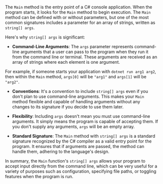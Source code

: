 The `Main` method is the entry point of a C# console application. When the program starts, it looks for the `Main` method to begin execution. The `Main` method can be defined with or without parameters, but one of the most common signatures includes a parameter for an array of strings, written as `string[] args`.

Here's why `string[] args` is significant:

- **Command-Line Arguments**: The `args` parameter represents command-line arguments that a user can pass to the program when they run it from the command line or terminal. These arguments are received as an array of strings where each element is one argument.

For example, if someone starts your application with `dotnet run arg1 arg2`, then within the `Main` method, `args[0]` will be `"arg1"` and `args[1]` will be `"arg2"`.

- **Conventions**: It's a convention to include `string[] args` even if you don't plan to use command-line arguments. This makes your `Main` method flexible and capable of handling arguments without any changes to its signature if you decide to use them later.

- **Flexibility**: Including `args` doesn't mean you must use command-line arguments. It simply means the program is capable of accepting them. If you don't supply any arguments, `args` will be an empty array.

- **Standard Signature**: The `Main` method with `string[] args` is a standard signature recognized by the C# compiler as a valid entry point for the program. It ensures that if arguments are passed, the method can handle them, adhering to the language's design.


In summary, the `Main` function's `string[] args` allows your program to accept input directly from the command line, which can be very useful for a variety of purposes such as configuration, specifying file paths, or toggling features when the program is run.